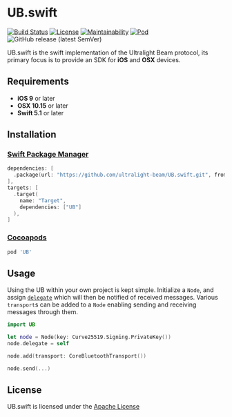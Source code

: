 # UB.swift

[![Build Status](https://travis-ci.com/ultralight-beam/UB.swift.svg?branch=master)](https://travis-ci.com/ultralight-beam/UB.swift) 
[![License](https://img.shields.io/github/license/ultralight-beam/UB.swift.svg)](LICENSE)
[![Maintainability](https://api.codeclimate.com/v1/badges/25933a4b71183e31a899/maintainability)](https://codeclimate.com/github/ultralight-beam/UB.swift/maintainability)
[![Pod](https://img.shields.io/cocoapods/v/UB)](https://cocoapods.org/pods/UB)
![GitHub release (latest SemVer)](https://img.shields.io/github/v/release/ultralight-beam/UB.swift?include_prereleases)

UB.swift is the swift implementation of the Ultralight Beam protocol, its primary focus is to provide an SDK for **iOS** and **OSX** devices.

## Requirements

- **iOS 9** or later
- **OSX 10.15** or later
- **Swift 5.1** or later

## Installation

### [Swift Package Manager](https://swift.org/package-manager/)

```swift
dependencies: [
  .package(url: "https://github.com/ultralight-beam/UB.swift.git", from("0.1.0")),
],
targets: [
  .target(
    name: "Target",
    dependencies: ["UB"]
  ),
]
```

### [Cocoapods](https://cocoapods.org/pods/UB)

```ruby
pod 'UB'
```

## Usage

Using the UB within your own project is kept simple. Initialize a `Node`, and assign [`delegate`](https://swift.ultralightbeam.io/Protocols/NodeDelegate.html) which will then be notified of received messages. Various `transport`s can be added to a `Node` enabling sending and receiving messages through them.

```swift
import UB

let node = Node(key: Curve25519.Signing.PrivateKey())
node.delegate = self

node.add(transport: CoreBluetoothTransport())

node.send(...)
```

<!--
## Developing
@todo
-->

## License

UB.swift is licensed under the [Apache License](LICENSE)
